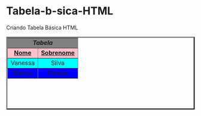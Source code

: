 # Tabela-b-sica-HTML
Criando Tabela Básica HTML
<html>
<head>
<title>criando tabela</title>
</head>
<body>
<table border="3" align="center" WIDTH="10" HEIGHT="5%" BORDER="5" CELLSPACING="0" CELLPADDING="5">
<tr bgcolor="gray">
<td align="center" colspan="2"><b><i>Tabela</i><b></td>
<tr BGCOLOR="pink" align="center">
<td><b><u>Nome</u></b></td>
<td><b><u>Sobrenome</u></b></td>
<tr bgcolor="aqua" align="center">
<td>Vanessa</td>
<td>Silva</td>
<tr bgcolor="blue" align="center">
<td>Bianca</td>
<td>Pereira</td>
</body>
</html>
